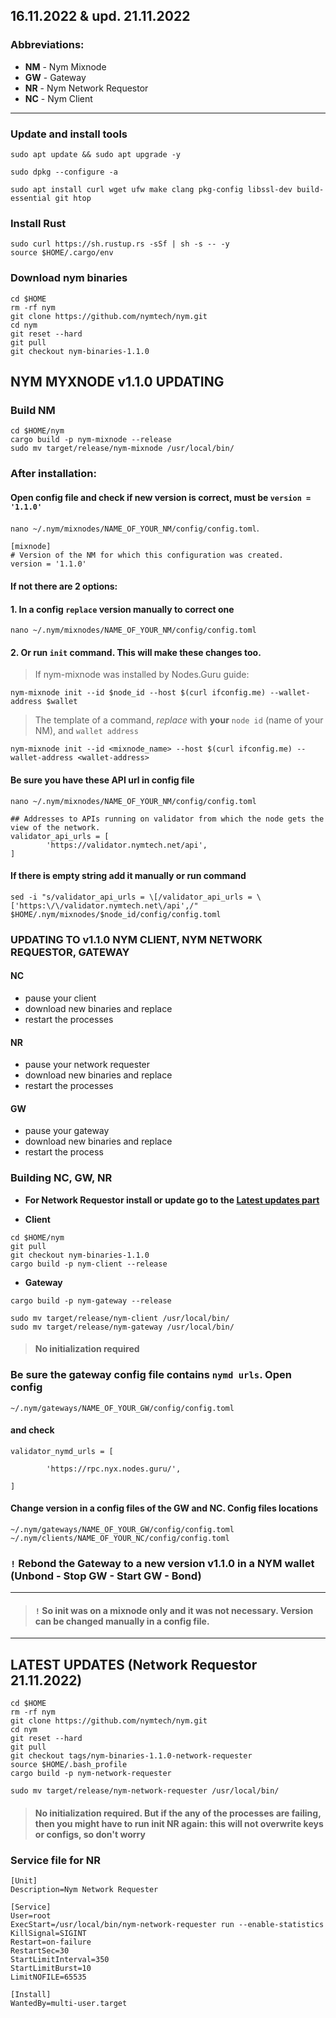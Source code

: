 ## 16.11.2022 & upd. 21.11.2022
### Abbreviations:
- **NM** - Nym Mixnode
- **GW** - Gateway
- **NR** - Nym Network Requestor
- **NC** - Nym Client
____

### Update and install tools
```
sudo apt update && sudo apt upgrade -y
```
```
sudo dpkg --configure -a
```
```
sudo apt install curl wget ufw make clang pkg-config libssl-dev build-essential git htop
```

### Install Rust
```
sudo curl https://sh.rustup.rs -sSf | sh -s -- -y
source $HOME/.cargo/env
```

### Download nym binaries
```
cd $HOME
rm -rf nym
git clone https://github.com/nymtech/nym.git
cd nym
git reset --hard
git pull
git checkout nym-binaries-1.1.0
```

## NYM MYXNODE v1.1.0 UPDATING
### Build NM
```
cd $HOME/nym
cargo build -p nym-mixnode --release
sudo mv target/release/nym-mixnode /usr/local/bin/
```
### After installation:
#### Open config file and check if new version is correct, must be `version = '1.1.0'`
`nano ~/.nym/mixnodes/NAME_OF_YOUR_NM/config/config.toml`. 
```
[mixnode]
# Version of the NM for which this configuration was created.
version = '1.1.0'
```
#### If not there are 2 options: 
#### 1. In a config `replace` version manually to correct one
`nano ~/.nym/mixnodes/NAME_OF_YOUR_NM/config/config.toml`    

#### 2. Or run `init` command. This will make these changes too. 
> If nym-mixnode was installed by Nodes.Guru guide:
```
nym-mixnode init --id $node_id --host $(curl ifconfig.me) --wallet-address $wallet
```
> The template of a command, *replace* with **your** `node id` (name of your NM), and `wallet address`
```
nym-mixnode init --id <mixnode_name> --host $(curl ifconfig.me) --wallet-address <wallet-address>
```

#### Be sure you have these API url in config file
`nano ~/.nym/mixnodes/NAME_OF_YOUR_NM/config/config.toml`    
```
## Addresses to APIs running on validator from which the node gets the view of the network.
validator_api_urls = [
        'https://validator.nymtech.net/api',    
]
```
#### If there is empty string add it manually or run command
```
sed -i "s/validator_api_urls = \[/validator_api_urls = \['https:\/\/validator.nymtech.net\/api',/" $HOME/.nym/mixnodes/$node_id/config/config.toml
```

### UPDATING TO v1.1.0 NYM CLIENT, NYM NETWORK REQUESTOR, GATEWAY

#### NC    
- pause your client    
- download new binaries and replace    
- restart the processes    

#### NR
- pause your network requester
- download new binaries and replace    
- restart the processes    

#### GW
- pause your gateway  
- download new binaries and replace    
- restart the process    

### Building NC, GW, NR
- **For Network Requestor install or update go to the [Latest updates part](https://github.com/toolfun/nym-NM-GW-NC-NR-S5/edit/main/update/update_notes.md#latest-updates-network-requestor-21112022)**

- **Client**
```
cd $HOME/nym
git pull
git checkout nym-binaries-1.1.0
cargo build -p nym-client --release
```
- **Gateway**
```
cargo build -p nym-gateway --release
```
```
sudo mv target/release/nym-client /usr/local/bin/
sudo mv target/release/nym-gateway /usr/local/bin/
```
> #### No initialization required

### Be sure the gateway config file contains `nymd urls`. Open config
`~/.nym/gateways/NAME_OF_YOUR_GW/config/config.toml`    
#### and check
```
validator_nymd_urls = [

        'https://rpc.nyx.nodes.guru/',

]
```
#### Change version in a config files of the GW and NC. Config files locations
`~/.nym/gateways/NAME_OF_YOUR_GW/config/config.toml`    
`~/.nym/clients/NAME_OF_YOUR_NC/config/config.toml`

### `!` Rebond the Gateway to a new version v1.1.0 in a NYM wallet (Unbond - Stop GW - Start GW - Bond)
____

> #### `!` So init was on a mixnode only and it was not necessary. Version can be changed manually in a config file.
____

## LATEST UPDATES (Network Requestor 21.11.2022)
```
cd $HOME
rm -rf nym
git clone https://github.com/nymtech/nym.git
cd nym
git reset --hard
git pull
git checkout tags/nym-binaries-1.1.0-network-requester
source $HOME/.bash_profile
cargo build -p nym-network-requester
```
```
sudo mv target/release/nym-network-requester /usr/local/bin/
```
> #### No initialization required. But if the any of the processes are failing, then you might have to run init NR again: this will not overwrite keys or configs, so don't worry

### Service file for NR
```
[Unit]
Description=Nym Network Requester

[Service]
User=root
ExecStart=/usr/local/bin/nym-network-requester run --enable-statistics
KillSignal=SIGINT
Restart=on-failure
RestartSec=30
StartLimitInterval=350
StartLimitBurst=10
LimitNOFILE=65535

[Install]
WantedBy=multi-user.target
```
